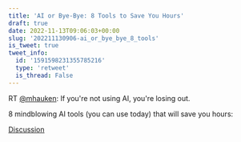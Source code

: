 ```yaml
---
title: 'AI or Bye-Bye: 8 Tools to Save You Hours'
draft: true
date: 2022-11-13T09:06:03+00:00
slug: '202211130906-ai_or_bye_bye_8_tools'
is_tweet: true
tweet_info:
  id: '1591598231355785216'
  type: 'retweet'
  is_thread: False
---
```




RT [@mhauken](https://x.com/mhauken): If you're not using AI, you're losing out.

8 mindblowing AI tools (you can use today) that will save you hours:

[Discussion](https://x.com/sytelus/status/1591598231355785216)
